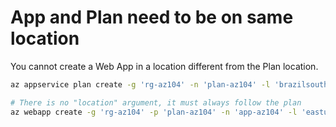 # App and Plan need to be on same location

You cannot create a Web App in a location different from the Plan location.

```sh
az appservice plan create -g 'rg-az104' -n 'plan-az104' -l 'brazilsouth'

# There is no "location" argument, it must always follow the plan
az webapp create -g 'rg-az104' -p 'plan-az104' -n 'app-az104' -l 'eastus2'
```

